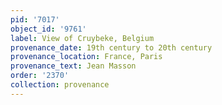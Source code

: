 ```yaml
---
pid: '7017'
object_id: '9761'
label: View of Cruybeke, Belgium
provenance_date: 19th century to 20th century
provenance_location: France, Paris
provenance_text: Jean Masson
order: '2370'
collection: provenance
---
```

